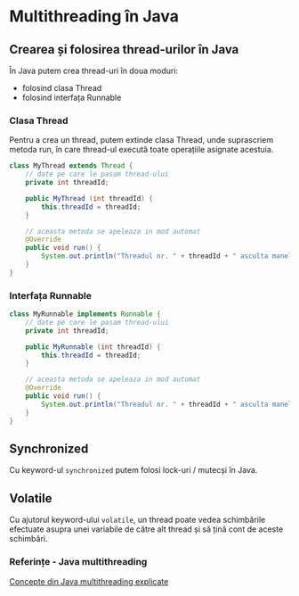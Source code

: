 # Multithreading în Java
## Crearea și folosirea thread-urilor în Java
În Java putem crea thread-uri în doua moduri:
- folosind clasa Thread
- folosind interfața Runnable
### Clasa Thread
Pentru a crea un thread, putem extinde clasa Thread, unde suprascriem metoda run, în care thread-ul execută toate operațiile asignate acestuia.
```java
class MyThread extends Thread {
    // date pe care le pasam thread-ului
    private int threadId; 

    public MyThread (int threadId) {
        this.threadId = threadId;
    }

    // aceasta metoda se apeleaza in mod automat
    @Override
    public void run() {
        System.out.println("Threadul nr. " + threadId + " asculta manele");
    }
}
```
### Interfața Runnable
```java
class MyRunnable implements Runnable {
    // date pe care le pasam thread-ului
    private int threadId;

    public MyRunnable (int threadId) {
        this.threadId = threadId;
    }

    // aceasta metoda se apeleaza in mod automat
    @Override
    public void run() {
        System.out.println("Threadul nr. " + threadId + " asculta manele");
    }
}
```
## Synchronized
Cu keyword-ul `synchronized` putem folosi lock-uri / mutecși în Java.

## Volatile
Cu ajutorul keyword-ului `volatile`, un thread poate vedea schimbările efectuate asupra unei variabile de către alt thread și să țină cont de aceste schimbări.

### Referințe - Java multithreading
[Concepte din Java multithreading explicate](http://tutorials.jenkov.com/java-concurrency/index.html)
